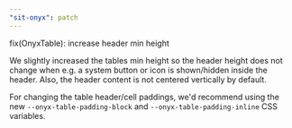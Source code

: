 ```yaml
---
"sit-onyx": patch
---
```


fix(OnyxTable): increase header min height

We slightly increased the tables min height so the header height does not change when e.g. a system button or icon is shown/hidden inside the header.
Also, the header content is not centered vertically by default.

For changing the table header/cell paddings, we'd recommend using the new `--onyx-table-padding-block` and `--onyx-table-padding-inline` CSS variables.
